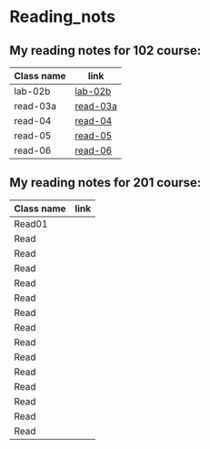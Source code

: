 # Reading_nots

## My reading notes for 102 course:  


| Class name  | link        |
| ----------- | ----------- |
| lab-02b     | [lab-02b](https://ahmedayoubothman.github.io/Reading-notes/102/lab-02b)
| read-03a    | [read-03a](https://ahmedayoubothman.github.io/Reading-notes/102/Read-03a)
| read-04     | [read-04](https://ahmedayoubothman.github.io/Reading-notes/102/Read-04)           |
| read-05     | [read-05](https://ahmedayoubothman.github.io/Reading-notes/102/Read-05)             |
| read-06     | [read-06](https://ahmedayoubothman.github.io/Reading-notes/102/Read-06)           |



## My reading notes for 201 course:  


| Class name  | link        |
| ----------- | ----------- |
|  Read01     |             |
|  Read       |             |
|  Read       |             |
|  Read       |             |
|  Read       |             |
|  Read       |             |
|  Read       |             |
|  Read       |             |
|  Read       |             |
|  Read       |             |
|  Read       |             |
|  Read       |             |
|  Read       |             |
|  Read       |             |
|  Read       |             |



